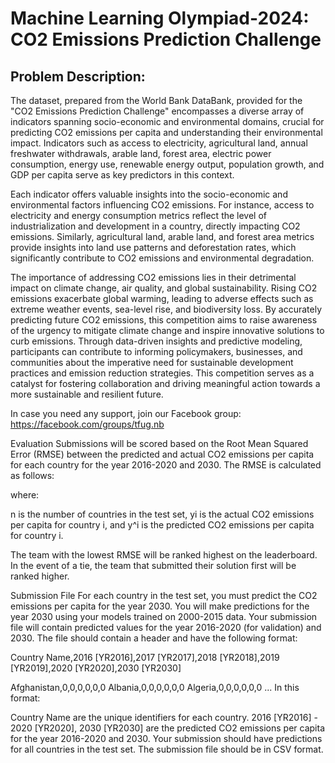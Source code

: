 # Machine Learning Olympiad-2024: CO2 Emissions Prediction Challenge



## Problem Description:

The dataset, prepared from the World Bank DataBank, provided for the "CO2 Emissions Prediction Challenge" encompasses a diverse array of indicators spanning socio-economic and environmental domains, crucial for predicting CO2 emissions per capita and understanding their environmental impact. Indicators such as access to electricity, agricultural land, annual freshwater withdrawals, arable land, forest area, electric power consumption, energy use, renewable energy output, population growth, and GDP per capita serve as key predictors in this context.

Each indicator offers valuable insights into the socio-economic and environmental factors influencing CO2 emissions. For instance, access to electricity and energy consumption metrics reflect the level of industrialization and development in a country, directly impacting CO2 emissions. Similarly, agricultural land, arable land, and forest area metrics provide insights into land use patterns and deforestation rates, which significantly contribute to CO2 emissions and environmental degradation.

The importance of addressing CO2 emissions lies in their detrimental impact on climate change, air quality, and global sustainability. Rising CO2 emissions exacerbate global warming, leading to adverse effects such as extreme weather events, sea-level rise, and biodiversity loss. By accurately predicting future CO2 emissions, this competition aims to raise awareness of the urgency to mitigate climate change and inspire innovative solutions to curb emissions. Through data-driven insights and predictive modeling, participants can contribute to informing policymakers, businesses, and communities about the imperative need for sustainable development practices and emission reduction strategies. This competition serves as a catalyst for fostering collaboration and driving meaningful action towards a more sustainable and resilient future.

In case you need any support, join our Facebook group: https://facebook.com/groups/tfug.nb

Evaluation
Submissions will be scored based on the Root Mean Squared Error (RMSE) between the predicted and actual CO2 emissions per capita for each country for the year 2016-2020 and 2030. The RMSE is calculated as follows:

where:

n is the number of countries in the test set,
yi​ is the actual CO2 emissions per capita for country i, and
y^​i​ is the predicted CO2 emissions per capita for country i.

The team with the lowest RMSE will be ranked highest on the leaderboard. In the event of a tie, the team that submitted their solution first will be ranked higher.

Submission File
For each country in the test set, you must predict the CO2 emissions per capita for the year 2030. You will make predictions for the year 2030 using your models trained on 2000-2015 data. Your submission file will contain predicted values for the year 2016-2020 (for validation) and 2030. The file should contain a header and have the following format:

Country Name,2016 [YR2016],2017 [YR2017],2018 [YR2018],2019 [YR2019],2020 [YR2020],2030 [YR2030]

Afghanistan,0,0,0,0,0,0
Albania,0,0,0,0,0,0
Algeria,0,0,0,0,0,0
...
In this format:

Country Name are the unique identifiers for each country.
2016 [YR2016] - 2020 [YR2020], 2030 [YR2030] are the predicted CO2 emissions per capita for the year 2016-2020 and 2030.
Your submission should have predictions for all countries in the test set. The submission file should be in CSV format.
